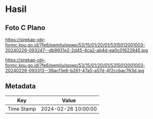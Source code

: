 # Hasil

## Foto C Plano

https://sirekap-obj-formc.kpu.go.id/7fe6/pemilu/ppwp/53/15/01/20/01/5315012001003-20240226-093247--db9931e2-2d45-4ca2-ab4d-ea0c01622845.jpg

https://sirekap-obj-formc.kpu.go.id/7fe6/pemilu/ppwp/53/15/01/20/01/5315012001003-20240226-093313--39acf3e6-b261-47a5-a57d-4f2ccbac763d.jpg


## Metadata

| Key        | Value               |
| ---------- | ------------------- |
| Time Stamp | 2024-02-26 10:00:00 |



